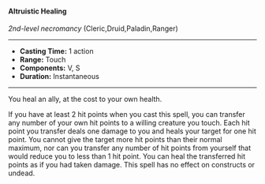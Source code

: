 #### Altruistic Healing
*2nd-level necromancy* (Cleric,Druid,Paladin,Ranger)
___
- **Casting Time:** 1 action
- **Range:** Touch
- **Components:** V, S
- **Duration:** Instantaneous
---
You heal an ally, at the cost to your own health.

If you have at least 2 hit points when you cast this spell, you can transfer any number of your own hit points to a willing creature you touch. Each hit point you transfer deals one damage to you and heals your target for one hit point. You cannot give the target more hit points than their normal maximum, nor can you transfer any number of hit points from yourself that would reduce you to less than 1 hit point. You can heal the transferred hit points as if you had taken damage. This spell has no effect on constructs or undead.
